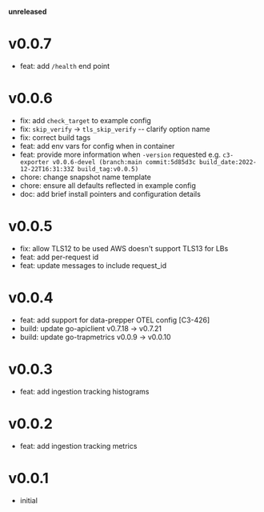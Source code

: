 **unreleased**

# v0.0.7

* feat: add `/health` end point

# v0.0.6

* fix: add `check_target` to example config
* fix: `skip_verify` -> `tls_skip_verify` -- clarify option name
* fix: correct build tags
* feat: add env vars for config when in container
* feat: provide more information when `-version` requested e.g. `c3-exporter v0.0.6-devel (branch:main commit:5d85d3c build_date:2022-12-22T16:31:33Z build_tag:v0.0.5)`
* chore: change snapshot name template
* chore: ensure all defaults reflected in example config
* doc: add brief install pointers and configuration details

# v0.0.5

* fix: allow TLS12 to be used AWS doesn't support TLS13 for LBs
* feat: add per-request id
* feat: update messages to include request_id

# v0.0.4

* feat: add support for data-prepper OTEL config [C3-426]
* build: update go-apiclient v0.7.18 -> v0.7.21
* build: update go-trapmetrics v0.0.9 -> v0.0.10

# v0.0.3

* feat: add ingestion tracking histograms

# v0.0.2

* feat: add ingestion tracking metrics

# v0.0.1

* initial
